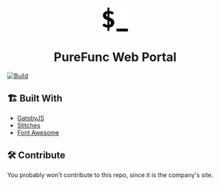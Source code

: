 <p align="center">
  <a href="https://purefunc.net">
    <img alt="PureFunc" src="./static/$_.svg" width="60" />
  </a>
</p>
<h1 align="center">
  PureFunc Web Portal
</h1>

[![Build](https://github.com/PureFuncInc/portal-web/actions/workflows/build.yml/badge.svg?branch=main)](https://github.com/PureFuncInc/portal-web/actions/workflows/build.yml)

## 🏗 Built With

- [GatsbyJS](https://gatsbyjs.com/)
- [Stitches](https://stitches.dev/)
- [Font Awesome](https://fontawesome.com/)

## 🛠 Contribute

You probably won't contribute to this repo, since it is the company's site.
